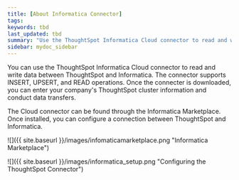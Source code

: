 ```yaml
---
title: [About Informatica Connector]
tags:
keywords: tbd
last_updated: tbd
summary: "Use the ThoughtSpot Informatica Cloud connector to read and write data."
sidebar: mydoc_sidebar
---
```

You can use the ThoughtSpot Informatica Cloud connector to read and write data between ThoughtSpot and Informatica. The connector supports INSERT, UPSERT, and READ operations. Once the connecter is downloaded, you can enter your company's ThoughtSpot cluster information and conduct data transfers.

The Cloud connector can be found through the Informatica Marketplace. Once installed, you can configure a connection between ThoughtSpot and Informatica.

![]({{ site.baseurl }}/images/infomaticamarketplace.png "Informatica Marketplace")

![]({{ site.baseurl }}/images/informatica_setup.png "Configuring the ThoughtSpot Connector")
